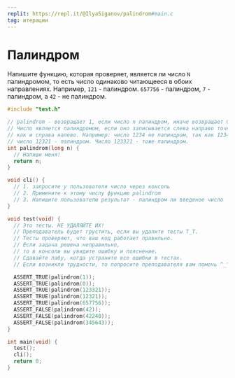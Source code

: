 ```yaml
---
replit: https://repl.it/@IlyaSiganov/palindrom#main.c
tag: итерации
---
```


# Палиндром

Напишите функцию, которая проверяет,  является ли число `N` палиндромом, то есть число одинаково читающееся в обоих направлениях. Например, `121` - палиндром. `657756` - палиндром, `7` - палиндром, а `42` - не палиндром.

```c
#include "test.h"

// palindrom - возвращает 1, если число n палиндром, иначе возвращает 0
// Число является палиндромом, если оно записывается слева направо точно так же
// как и справа налево. Например: число 1234 не палиндром, так как 1234 != 4321.
// число 12321 - палиндром. Число 123321 - тоже палиндром.
int palindrom(long n) {
  // Напиши меня!
  return n;
}

void cli() {
  // 1. запросите у пользователя число через консоль
  // 2. Примените к этому числу функцию palindrom
  // 3. Напишите пользователю результат - палиндром ли введеное число
}

void test(void) {
  // Это тесты. НЕ УДАЛЯЙТЕ ИХ!
  // Преподаватель будет грустить, если вы удалите тесты T_T.
  // Тесты проверяют, что ваш код работает правильно.
  // Если задача решена неправильно,
  // то в консоли вы увидите ошибку и пояснение.
  // Сдавайте лабу, когда устраните все ошибки в тестах.
  // Если возникли трудности, то попросите преподавателя вам помочь ^_^.

  ASSERT_TRUE(palindrom(1));
  ASSERT_TRUE(palindrom(0));
  ASSERT_TRUE(palindrom(123321));
  ASSERT_TRUE(palindrom(12321));
  ASSERT_TRUE(palindrom(657756));
  ASSERT_FALSE(palindrom(42));
  ASSERT_FALSE(palindrom(42240));
  ASSERT_FALSE(palindrom(345643));
}

int main(void) {
  test();
  cli();
  return 0;
}
```
